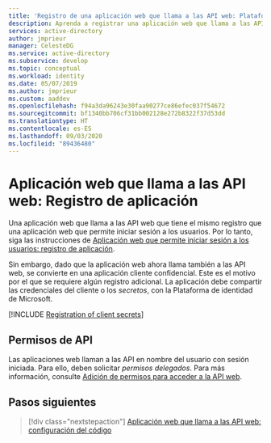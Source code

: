 ```yaml
---
title: 'Registro de una aplicación web que llama a las API web: Plataforma de identidad de Microsoft | Azure'
description: Aprenda a registrar una aplicación web que llama a las API web.
services: active-directory
author: jmprieur
manager: CelesteDG
ms.service: active-directory
ms.subservice: develop
ms.topic: conceptual
ms.workload: identity
ms.date: 05/07/2019
ms.author: jmprieur
ms.custom: aaddev
ms.openlocfilehash: f94a3da96243e30faa90277ce86efec037f54672
ms.sourcegitcommit: bf1340bb706cf31bb002128e272b8322f37d53dd
ms.translationtype: HT
ms.contentlocale: es-ES
ms.lasthandoff: 09/03/2020
ms.locfileid: "89436480"
---
```

# <a name="a-web-app-that-calls-web-apis-app-registration"></a>Aplicación web que llama a las API web: Registro de aplicación

Una aplicación web que llama a las API web que tiene el mismo registro que una aplicación web que permite iniciar sesión a los usuarios. Por lo tanto, siga las instrucciones de [Aplicación web que permite iniciar sesión a los usuarios: registro de aplicación](scenario-web-app-sign-user-app-registration.md).

Sin embargo, dado que la aplicación web ahora llama también a las API web, se convierte en una aplicación cliente confidencial. Este es el motivo por el que se requiere algún registro adicional. La aplicación debe compartir las credenciales del cliente o los *secretos*, con la Plataforma de identidad de Microsoft.

[!INCLUDE [Registration of client secrets](../../../includes/active-directory-develop-scenarios-registration-client-secrets.md)]

## <a name="api-permissions"></a>Permisos de API

Las aplicaciones web llaman a las API en nombre del usuario con sesión iniciada. Para ello, deben solicitar *permisos delegados*. Para más información, consulte [Adición de permisos para acceder a la API web](quickstart-configure-app-access-web-apis.md#add-permissions-to-access-your-web-api).

## <a name="next-steps"></a>Pasos siguientes

> [!div class="nextstepaction"]
> [Aplicación web que llama a las API web: configuración del código](scenario-web-app-call-api-app-configuration.md)
